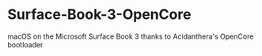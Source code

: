 # Surface-Book-3-OpenCore
macOS on the Microsoft Surface Book 3 thanks to Acidanthera's OpenCore bootloader
